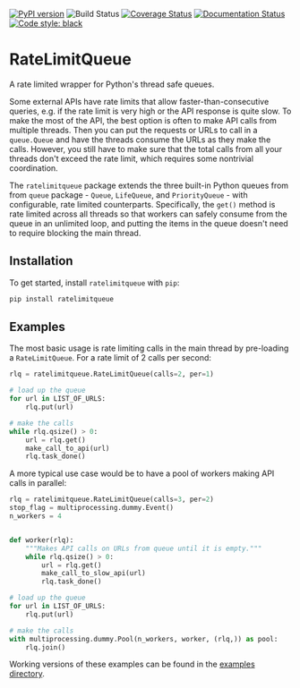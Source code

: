 [![PyPI version](https://badge.fury.io/py/ratelimitqueue.svg)](https://badge.fury.io/py/ratelimitqueue) ![Build Status](https://travis-ci.com/JohnPaton/ratelimitqueue.svg?branch=master) [![Coverage Status](https://coveralls.io/repos/github/JohnPaton/ratelimitqueue/badge.svg)](https://coveralls.io/github/JohnPaton/ratelimitqueue) [![Documentation Status](https://readthedocs.org/projects/ratelimitqueue/badge/?version=latest)](https://ratelimitqueue.readthedocs.io/en/latest/?badge=latest)
[![Code style: black](https://img.shields.io/badge/code%20style-black-000000.svg)](https://github.com/ambv/black)

# RateLimitQueue

A rate limited wrapper for Python's thread safe queues.

Some external APIs have rate limits that allow faster-than-consecutive queries, e.g. if the rate limit is very high or the API response is quite slow. To make the most of the API, the best option is often to make API calls from multiple threads. Then you can put the requests or URLs to call in a `queue.Queue` and have the threads consume the URLs as they make the calls. However, you still have to make sure that the total calls from all your threads don't exceed the rate limit, which requires some nontrivial coordination. 

The `ratelimitqueue` package extends the three built-in Python queues from from `queue` package - `Queue`, `LifeQueue`, and `PriorityQueue` - with configurable, rate limited counterparts. Specifically, the `get()` method is rate limited across all threads so that workers can safely consume from the queue in an unlimited loop, and putting the items in the queue doesn't need to require blocking the main thread.

## Installation

To get started, install `ratelimitqueue` with `pip`:

```bash
pip install ratelimitqueue
```

## Examples

The most basic usage is rate limiting calls in the main thread by pre-loading a `RateLimitQueue`. For a rate limit of 2 calls per second:

```python
rlq = ratelimitqueue.RateLimitQueue(calls=2, per=1)

# load up the queue
for url in LIST_OF_URLS:
    rlq.put(url)

# make the calls
while rlq.qsize() > 0:
    url = rlq.get()
    make_call_to_api(url)
    rlq.task_done()

```

A more typical use case would be to have a pool of workers making API calls in parallel:

```python
rlq = ratelimitqueue.RateLimitQueue(calls=3, per=2)
stop_flag = multiprocessing.dummy.Event()
n_workers = 4


def worker(rlq):
    """Makes API calls on URLs from queue until it is empty."""
    while rlq.qsize() > 0:
        url = rlq.get()
        make_call_to_slow_api(url)
        rlq.task_done()

# load up the queue
for url in LIST_OF_URLS:
    rlq.put(url)

# make the calls
with multiprocessing.dummy.Pool(n_workers, worker, (rlq,)) as pool:
    rlq.join()
```

Working versions of these examples can be found in the [examples directory](https://github.com/JohnPaton/ratelimitqueue/tree/master/examples).
